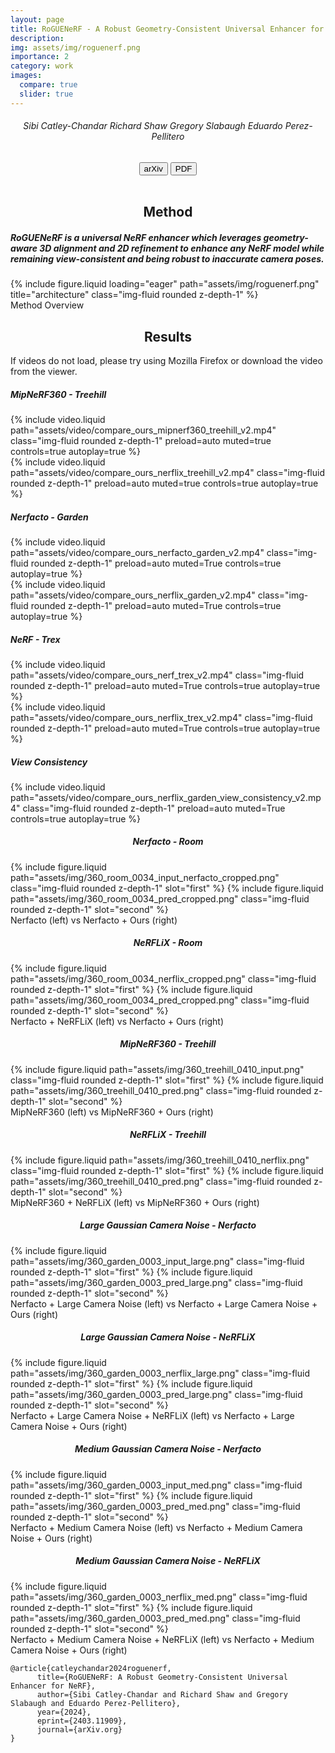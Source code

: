 ```yaml
---
layout: page
title: RoGUENeRF - A Robust Geometry-Consistent Universal Enhancer for NeRF 
description:
img: assets/img/roguenerf.png
importance: 2
category: work
images:
  compare: true
  slider: true
---
```




<center> 

<center> <h6> Sibi Catley-Chandar Richard Shaw Gregory Slabaugh Eduardo Perez-Pellitero </h6> </center>

</center>

<center> 

<button class="button" onClick="window.open('https://arxiv.org/abs/2403.11909');">
     <span class="icon">arXiv</span>
</button>

<button class="button" onClick="window.open('https://arxiv.org/pdf/2403.11909');">
     <span class="icon">PDF</span>
</button>

</center>

<br>


<center> <h2> Method </h2> </center>

##### <b>RoGUENeRF is a universal NeRF enhancer which leverages geometry-aware 3D alignment and 2D refinement to enhance any NeRF model while remaining view-consistent and being robust to inaccurate camera poses.</b>

<div class="row">
    <div class="col-sm mt-3 mt-md-0">
        {% include figure.liquid loading="eager" path="assets/img/roguenerf.png" title="architecture" class="img-fluid rounded z-depth-1" %}
    </div>
</div>
<div class="caption">
    Method Overview
</div>


<center> <h2> Results </h2> </center>

If videos do not load, please try using Mozilla Firefox or download the video from the viewer. 

<h5>MipNeRF360 - Treehill </h5>


<div class="row mt-3">
    <div class="col-sm mt-3 mt-md-0">
        {% include video.liquid path="assets/video/compare_ours_mipnerf360_treehill_v2.mp4" class="img-fluid rounded z-depth-1" preload=auto muted=true controls=true autoplay=true %}
    </div>
    <div class="col-sm mt-3 mt-md-0">
        {% include video.liquid path="assets/video/compare_ours_nerflix_treehill_v2.mp4" class="img-fluid rounded z-depth-1" preload=auto muted=true controls=true autoplay=true %}
    </div>
</div>

<h5>Nerfacto - Garden </h5>

<div class="row mt-3">
    <div class="col-sm mt-3 mt-md-0">
        {% include video.liquid path="assets/video/compare_ours_nerfacto_garden_v2.mp4" class="img-fluid rounded z-depth-1" preload=auto muted=True controls=true autoplay=true %}
    </div>
    <div class="col-sm mt-3 mt-md-0">
        {% include video.liquid path="assets/video/compare_ours_nerflix_garden_v2.mp4" class="img-fluid rounded z-depth-1" preload=auto muted=True controls=true autoplay=true %}
    </div>
</div>

<h5>NeRF - Trex </h5>

<div class="row mt-3">
    <div class="col-sm mt-3 mt-md-0">
        {% include video.liquid path="assets/video/compare_ours_nerf_trex_v2.mp4" class="img-fluid rounded z-depth-1" preload=auto muted=True controls=true autoplay=true %}
    </div>
    <div class="col-sm mt-3 mt-md-0">
        {% include video.liquid path="assets/video/compare_ours_nerflix_trex_v2.mp4" class="img-fluid rounded z-depth-1" preload=auto muted=True controls=true autoplay=true %}
    </div>
</div>

<h5>View Consistency</h5>


<div class="row mt-3">
    <div class="col-sm mt-3 mt-md-0">
        {% include video.liquid path="assets/video/compare_ours_nerflix_garden_view_consistency_v2.mp4" class="img-fluid rounded z-depth-1" preload=auto muted=True controls=true autoplay=true %}
    </div>
</div>


<center> <h5> Nerfacto - Room </h5> </center>

<img-comparison-slider>
  {% include figure.liquid path="assets/img/360_room_0034_input_nerfacto_cropped.png" class="img-fluid rounded z-depth-1" slot="first" %}
  {% include figure.liquid path="assets/img/360_room_0034_pred_cropped.png" class="img-fluid rounded z-depth-1" slot="second" %}
</img-comparison-slider>
<div class="caption">
    Nerfacto (left) vs Nerfacto + Ours (right)
</div>

<center> <h5>NeRFLiX - Room </h5> </center>

<img-comparison-slider>
  {% include figure.liquid path="assets/img/360_room_0034_nerflix_cropped.png" class="img-fluid rounded z-depth-1" slot="first" %}
  {% include figure.liquid path="assets/img/360_room_0034_pred_cropped.png" class="img-fluid rounded z-depth-1" slot="second" %}
</img-comparison-slider>
<div class="caption">
    Nerfacto + NeRFLiX (left) vs Nerfacto + Ours (right)
</div>

<center><h5>MipNeRF360 - Treehill </h5> </center>

<img-comparison-slider>
  {% include figure.liquid path="assets/img/360_treehill_0410_input.png" class="img-fluid rounded z-depth-1" slot="first" %}
  {% include figure.liquid path="assets/img/360_treehill_0410_pred.png" class="img-fluid rounded z-depth-1" slot="second" %}
</img-comparison-slider>
<div class="caption">
    MipNeRF360 (left) vs MipNeRF360 + Ours (right)
</div>

<center><h5>NeRFLiX - Treehill </h5> </center>

<img-comparison-slider>
  {% include figure.liquid path="assets/img/360_treehill_0410_nerflix.png" class="img-fluid rounded z-depth-1" slot="first" %}
  {% include figure.liquid path="assets/img/360_treehill_0410_pred.png" class="img-fluid rounded z-depth-1" slot="second" %}
</img-comparison-slider>
<div class="caption">
    MipNeRF360 + NeRFLiX (left) vs MipNeRF360 + Ours (right)
</div>


<center><h5>Large Gaussian Camera Noise - Nerfacto </h5> </center>

<img-comparison-slider>
  {% include figure.liquid path="assets/img/360_garden_0003_input_large.png" class="img-fluid rounded z-depth-1" slot="first" %}
  {% include figure.liquid path="assets/img/360_garden_0003_pred_large.png" class="img-fluid rounded z-depth-1" slot="second" %}
</img-comparison-slider>
<div class="caption">
    Nerfacto + Large Camera Noise (left) vs  Nerfacto + Large Camera Noise + Ours (right)
</div>

<center><h5>Large Gaussian Camera Noise - NeRFLiX</h5> </center>

<img-comparison-slider>
  {% include figure.liquid path="assets/img/360_garden_0003_nerflix_large.png" class="img-fluid rounded z-depth-1" slot="first" %}
  {% include figure.liquid path="assets/img/360_garden_0003_pred_large.png" class="img-fluid rounded z-depth-1" slot="second" %}
</img-comparison-slider>
<div class="caption">
    Nerfacto + Large Camera Noise + NeRFLiX (left) vs  Nerfacto + Large Camera Noise + Ours (right)
</div>

<center><h5>Medium Gaussian Camera Noise - Nerfacto </h5> </center>

<img-comparison-slider>
  {% include figure.liquid path="assets/img/360_garden_0003_input_med.png" class="img-fluid rounded z-depth-1" slot="first" %}
  {% include figure.liquid path="assets/img/360_garden_0003_pred_med.png" class="img-fluid rounded z-depth-1" slot="second" %}
</img-comparison-slider>
<div class="caption">
    Nerfacto + Medium Camera Noise (left) vs  Nerfacto + Medium Camera Noise + Ours (right)
</div>

<center><h5>Medium Gaussian Camera Noise - NeRFLiX</h5> </center>

<img-comparison-slider>
  {% include figure.liquid path="assets/img/360_garden_0003_nerflix_med.png" class="img-fluid rounded z-depth-1" slot="first" %}
  {% include figure.liquid path="assets/img/360_garden_0003_pred_med.png" class="img-fluid rounded z-depth-1" slot="second" %}
</img-comparison-slider>
<div class="caption">
    Nerfacto + Medium Camera Noise + NeRFLiX (left) vs  Nerfacto + Medium Camera Noise + Ours (right)
</div>

```
@article{catleychandar2024roguenerf,
      title={RoGUENeRF: A Robust Geometry-Consistent Universal Enhancer for NeRF}, 
      author={Sibi Catley-Chandar and Richard Shaw and Gregory Slabaugh and Eduardo Perez-Pellitero},
      year={2024},
      eprint={2403.11909},
      journal={arXiv.org}
}
```